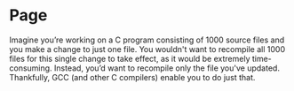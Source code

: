 # Page

Imagine you’re working on a C program consisting of 1000 source files and you make a change to just one file. You wouldn't want to recompile all 1000 files for this single change to take effect, as it would be extremely time-consuming. Instead, you’d want to recompile only the file you've updated. Thankfully, GCC (and other C compilers) enable you to do just that.&#x20;
